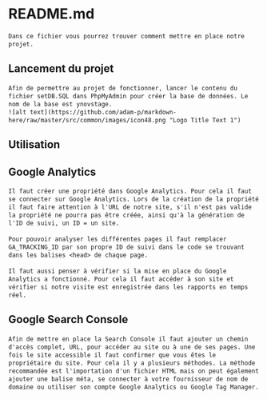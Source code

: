 # README.md

    Dans ce fichier vous pourrez trouver comment mettre en place notre projet.
## Lancement du projet

    Afin de permettre au projet de fonctionner, lancer le contenu du fichier setDB.SQL dans PhpMyAdmin pour créer la base de données. Le nom de la base est ynovstage.
    ![alt text](https://github.com/adam-p/markdown-here/raw/master/src/common/images/icon48.png "Logo Title Text 1")
## Utilisation


## Google Analytics

    Il faut créer une propriété dans Google Analytics. Pour cela il faut se connecter sur Google Analytics. Lors de la création de la propriété il faut faire attention à l'URL de notre site, s'il n'est pas valide la propriété ne pourra pas être créée, ainsi qu'à la génération de l'ID de suivi, un ID = un site.

    Pour pouvoir analyser les différentes pages il faut remplacer GA_TRACKING_ID par son propre ID de suivi dans le code se trouvant dans les balises <head> de chaque page.

    Il faut aussi penser à vérifier si la mise en place du Google Analytics a fonctionné. Pour cela il faut accéder à son site et vérifier si notre visite est enregistrée dans les rapports en temps réel.

## Google Search Console

    Afin de mettre en place la Search Console il faut ajouter un chemin d'accès complet, URL, pour accéder au site ou à une de ses pages. Une fois le site accessible il faut confirmer que vous êtes le propriétaire du site. Pour cela il y a plusieurs méthodes. La méthode recommandée est l'importation d'un fichier HTML mais on peut également ajouter une balise méta, se connecter à votre fournisseur de nom de domaine ou utiliser son compte Google Analytics ou Google Tag Manager.

